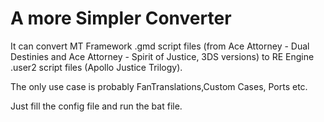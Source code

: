 # A more Simpler Converter
It can convert MT Framework .gmd script files (from Ace Attorney - Dual Destinies and Ace Attorney - Spirit of Justice, 3DS versions) to RE Engine .user2 script files (Apollo Justice Trilogy). 

The only use case is probably FanTranslations,Custom Cases, Ports etc.

Just fill the config file and run the bat file.

